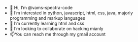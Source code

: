 - 👋 Hi, I’m @vams-spectra-code
- 👀 I’m interested in python, javascript, html, css, java, majorly programming and markup languages
- 🌱 I’m currently learning html and css
- 💞️ I’m looking to collaborate on hacking mianly
- 📫You can reach me through my gmail account

<!---
vams-spectra-code/vams-spectra-code is a ✨ special ✨ repository because of it's awesome coding content.
You can click the Preview link to take a look at your changes.
--->
